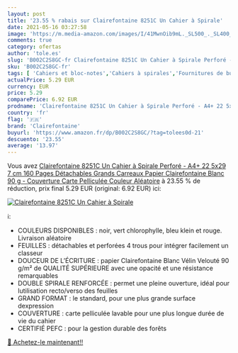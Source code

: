 ```yaml
---
layout: post
title: '23.55 % rabais sur Clairefontaine 8251C Un Cahier à Spirale'
date: 2021-05-16 03:27:58
image: 'https://m.media-amazon.com/images/I/41MwnOib9mL._SL500_._SL400_.jpg'
comments: true
category: ofertas
author: 'tole.es'
slug: 'B002C2S8GC-fr Clairefontaine 8251C Un Cahier à Spirale Perforé - A4+ 22...'
sku: 'B002C2S8GC-fr'
tags: [ 'Cahiers et bloc-notes','Cahiers à spirales','Fournitures de bureau','Papeterie','clairefontaine', ]
actualPrice: 5.29 EUR
currency: EUR
price: 5.29
comparePrice: 6.92 EUR
prodname: 'Clairefontaine 8251C Un Cahier à Spirale Perforé - A4+ 22 5x29 7 cm 160 Pages Détachables Grands Carreaux Papier Clairefontaine Blanc 90 g - Couverture Carte Pelliculée Couleur Aléatoire'
country: 'fr'
flag: '🇫🇷'
brand: 'Clairefontaine'
buyurl: 'https://www.amazon.fr/dp/B002C2S8GC/?tag=tolees0d-21'
descuento: '23.55'
average: '13.97'
---
```


Vous avez [Clairefontaine 8251C Un Cahier à Spirale Perforé - A4+ 22 5x29 7 cm 160 Pages Détachables Grands Carreaux Papier Clairefontaine Blanc 90 g - Couverture Carte Pelliculée Couleur Aléatoire](https://www.amazon.fr/dp/B002C2S8GC/?tag=tolees0d-21)  à  23.55 % de réduction, prix final  5.29 EUR (original: 6.92 EUR) ici:

[![Clairefontaine 8251C Un Cahier à Spirale](https://m.media-amazon.com/images/I/41MwnOib9mL._SL500_._SL400_.jpg)](https://www.amazon.fr/dp/B002C2S8GC/?tag=tolees0d-21)

ℹ️:

- COULEURS DISPONIBLES : noir, vert chlorophylle, bleu klein et rouge. Livraison aléatoire
- FEUILLES : détachables et perforées 4 trous pour intégrer facilement un classeur
- DOUCEUR DE L’ÉCRITURE : papier Clairefontaine Blanc Vélin Velouté 90 g/m² de QUALITÉ SUPÉRIEURE avec une opacité et une résistance remarquables
- DOUBLE SPIRALE RENFORCÉE : permet une pleine ouverture, idéal pour lutilisation recto/verso des feuilles
- GRAND FORMAT : le standard, pour une plus grande surface dexpression
- COUVERTURE : carte pelliculée lavable pour une plus longue durée de vie du cahier
- CERTIFIÉ PEFC : pour la gestion durable des forêts

[🛒 Achetez-le maintenant!!](https://www.amazon.fr/dp/B002C2S8GC/?tag=tolees0d-21)
